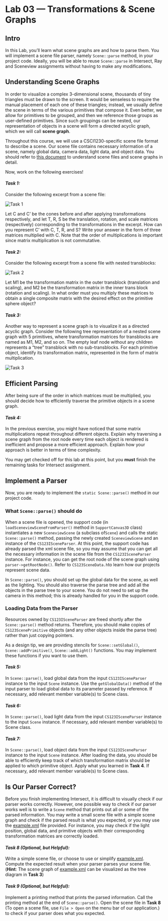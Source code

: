 # Lab 03 — Transformations & Scene Graphs

## Intro
In this Lab, you’ll learn what scene graphs are and how to parse them. You will implement a scene file parser, namely `Scene::parse` method, in your project code. Ideally, you will be able to reuse `Scene::parse` in Intersect, Ray and Sceneview assignments without having to make any modifications.

## Understanding Scene Graphs
In order to visualize a complex 3-dimensional scene, thousands of tiny triangles must be drawn to the screen. It would be senseless to require the manual placement of each one of these triangles; instead, we usually define the scene in terms of the various primitives that compose it. Even better, we allow for primitives to be grouped, and then we reference those groups as user-defined primitives. Since such groupings can be nested, our representation of objects in a scene will form a directed acyclic graph, which we will call **scene graph**.

Throughout this course, we will use a CSCI1230-specific scene file format to describe a scene. Our scene file contains necessary information of a scene, namely global data, camera data, light data, and object data. You should refer to [this document](https://github.com/cs123tas/docs/blob/master/2021/scenefile.pdf) to understand scene files and scene graphs in detail.

Now, work on the following exercises!

#### *Task 1:*
Consider the following excerpt from a scene file:

![Task 1](img/0000.png)

Let C and C’ be the cones before and after applying transformations respectively, and let T, R, S be the translation, rotation, and scale matrices (respectively) corresponding to the transformations in the excerpt. How can you represent C’ with C, T, R, and S? Write your answer in the form of three matrices multiplied with C. Note that the order of multiplications is important since matrix multiplication is not commutative.

#### *Task 2:*
Consider the following excerpt from a scene file with nested transblocks:

![Task 2](img/0001.png)

Let M1 be the transformation matrix in the outer transblock (translation and scaling), and M2 be the transformation matrix in the inner trans block (rotation and scaling). In what order must you multiply these matrices to obtain a single composite matrix with the desired effect on the primitive sphere object?

#### *Task 3:*
Another way to represent a scene graph is to visualize it as a directed acyclic graph. Consider the following tree representation of a nested scene graph with 5 primitives, where transformation matrices for transblocks are named as M1, M2, and so on. The empty leaf node without any children represents a “tree” transblock with no sub-transblocks. For each primitive object, identify its transformation matrix, represented in the form of matrix multiplication.

![Task 3](img/0002.png)

## Efficient Parsing
After being sure of the order in which matrices must be multiplied, you should decide how to  efficiently traverse the primitive objects in a scene graph. 

#### *Task 4:*
In the previous exercise, you might have noticed that some matrix multiplications repeat throughout different objects. Explain why traversing a scene graph from the root node every time each object is rendered is inefficient and propose a more efficient approach. Explain how your approach is better in terms of time complexity.

You may get checked off for this lab at this point, but you **must** finish the remaining tasks for Intersect assignment.

## Implement a Parser
Now, you are ready to implement the `static Scene::parse()` method in our project code.

### What `Scene::parse()` should do
When a scene file is opened, the support code (in `loadSceneviewSceneFromParser()` method in `SupportCanvas3D` class) instantiates a new `SceneviewScene` (a subclass of`Scene`) and calls the static `Scene::parse()` method, passing the newly created `SceneviewScene` and an instance of the `CS123ISceneParser`. At this point, the support code has already parsed the xml scene file, so you may assume that you can get all the necessary information in the scene file from the `CS123ISceneParser` instance. For instance, you can get the root node of the scene graph using `parser->getRootNode()`. Refer to `CS123SceneData.h`to learn how our projects represent scene data. 

In `Scene::parse()`, you should set up the global data for the scene, as well as the lighting. You should also traverse the parse tree and add all the objects in the parse tree to your scene. You do not need to set up the camera in this method; this is already handled for you in the support code. 

### Loading Data from the Parser

Resources owned by `CS123ISceneParser` are freed shortly after the `Scene::parse()` method returns. Therefore, you should make copies of `CS123ScenePrimitive` objects (and any other objects inside the parse tree) rather than just copying pointers.

As a design tip, we are providing stencils for `Scene::setGlobal()`, `Scene::addPrimitive()`, `Scene::addLight()` functions. You may implement these functions if you want to use them.

#### *Task 5:*
In `Scene::parse()`, load global data from the input `CS123ISceneParser` instance to the input `Scene` instance. Use the `getGlobalData()` method of the input parser to load global data to its parameter passed by reference. If necessary, add relevant member variable(s) to Scene class.

#### *Task 6:*
In `Scene::parse()`, load light data from the input `CS123ISceneParser` instance to the input `Scene` instance. If necessary, add relevant member variable(s) to Scene class.

#### *Task 7:*
In `Scene::parse()`, load object data from the input `CS123ISceneParser` instance to the input `Scene` instance. After loading the data, you should be able to efficiently keep track of which transformation matrix should be applied to which primitive object. Apply what you learned in **Task 4**. If necessary, add relevant member variable(s) to Scene class.

## Is Our Parser Correct?
Before you finish implementing Intersect, it is difficult to visually check if our parser works correctly. However, one possible way to check if our parser works well is to write a `Scene` method that prints out all or some of the parsed information. You may write a small scene file with a simple scene graph and check if the parsed result is what you expected, or you may use the [example.xml](example.xml) file provided. For instance, you may check if the light position, global data, and primitive objects with their corresponding transformation matrices are correctly loaded.

#### *Task 8 (Optional, but Helpful):*
Write a simple scene file, or choose to use or simplify [example.xml](example.xml). Compute the expected result when your parser parses your scene file. (**Hint**: The scene graph of [example.xml](example.xml) can be visualized as the tree diagram in **Task 3**)

#### *Task 9 (Optional, but Helpful):*
Implement a printing method that prints the parsed information. Call the printing method at the end of `Scene::parse()`. Open the scene file in **Task 8** (To open a scene file, use `File > Open` on the menu bar of our application.) to check if your parser does what you expected.



